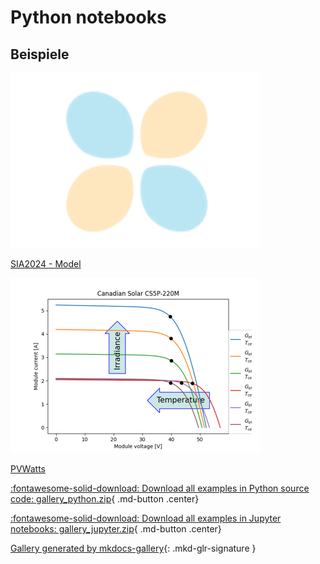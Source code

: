 <!-- docs_generated_gallery -->

# Python notebooks

## Beispiele


<div class="mkd-glr-thumbcontainer" tooltip="Base test with the sia 2024 model...">
    <!--div class="figure align-default" id="id1"-->
        <img alt="SIA2024 - Model" src="images/thumb/mkd_glr_model_thumb.png" />
        <p class="caption">
            <span class="caption-text">
                <a class="reference internal" href="model">
                    <span class="std std-ref">SIA2024 - Model</span>
                </a>
            </span>
            <!--a class="headerlink" href="#id1" title="Permalink to this image"></a-->
        </p>
    <!--/div-->
</div>

<div class="mkd-glr-thumbcontainer" tooltip="PVWatts">
    <!--div class="figure align-default" id="id1"-->
        <img alt="PVWatts" src="images/thumb/mkd_glr_plot_1_pvwatt_thumb.png" />
        <p class="caption">
            <span class="caption-text">
                <a class="reference internal" href="plot_1_pvwatt">
                    <span class="std std-ref">PVWatts</span>
                </a>
            </span>
            <!--a class="headerlink" href="#id1" title="Permalink to this image"></a-->
        </p>
    <!--/div-->
</div>

<div class="mkd-glr-clear"></div>



<div id="download_links"></div>

[:fontawesome-solid-download: Download all examples in Python source code: gallery_python.zip](./gallery_python.zip){ .md-button .center}

[:fontawesome-solid-download: Download all examples in Jupyter notebooks: gallery_jupyter.zip](./gallery_jupyter.zip){ .md-button .center}


[Gallery generated by mkdocs-gallery](https://mkdocs-gallery.github.io){: .mkd-glr-signature }
